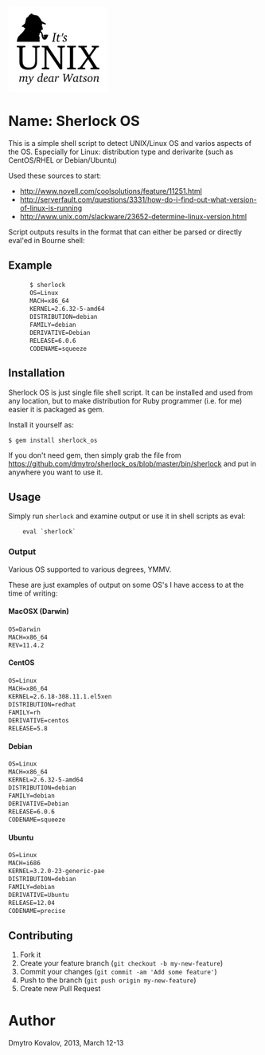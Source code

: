 
![](it_s_unix_my_dear_watson.png)
# Name: Sherlock OS

This is a simple shell script to detect UNIX/Linux OS and varios aspects of the OS. Especially for Linux: distribution type and derivarite (such as CentOS/RHEL or Debian/Ubuntu)


Used these sources to start:

- http://www.novell.com/coolsolutions/feature/11251.html
- http://serverfault.com/questions/3331/how-do-i-find-out-what-version-of-linux-is-running
- http://www.unix.com/slackware/23652-determine-linux-version.html

Script outputs results in the format that can either be parsed or directly eval'ed in Bourne shell:

Example
-----------

```
      $ sherlock
      OS=Linux
      MACH=x86_64
      KERNEL=2.6.32-5-amd64
      DISTRIBUTION=debian
      FAMILY=debian
      DERIVATIVE=Debian
      RELEASE=6.0.6
      CODENAME=squeeze
```      

## Installation


Sherlock OS is just single file shell script. It can be installed and used from any location, but to make distribution for Ruby programmer (i.e. for me) easier it is packaged as gem.

Install it yourself as:

    $ gem install sherlock_os
    
If you don't need gem, then simply grab the file from  https://github.com/dmytro/sherlock_os/blob/master/bin/sherlock and put in anywhere you want to use it.    

## Usage

Simply run `sherlock` and examine output or use it in shell scripts as eval:

```
    eval `sherlock`
```    

### Output

Various OS supported to various degrees, YMMV.

These are just examples of output on some OS's I have access to at the time of writing:

#### MacOSX (Darwin)

```
OS=Darwin
MACH=x86_64
REV=11.4.2
```

#### CentOS

```
OS=Linux
MACH=x86_64
KERNEL=2.6.18-308.11.1.el5xen
DISTRIBUTION=redhat
FAMILY=rh
DERIVATIVE=centos
RELEASE=5.8
```

#### Debian

```
OS=Linux
MACH=x86_64
KERNEL=2.6.32-5-amd64
DISTRIBUTION=debian
FAMILY=debian
DERIVATIVE=Debian
RELEASE=6.0.6
CODENAME=squeeze
```

#### Ubuntu

```
OS=Linux
MACH=i686
KERNEL=3.2.0-23-generic-pae
DISTRIBUTION=debian
FAMILY=debian
DERIVATIVE=Ubuntu
RELEASE=12.04
CODENAME=precise
```

## Contributing

1. Fork it
2. Create your feature branch (`git checkout -b my-new-feature`)
3. Commit your changes (`git commit -am 'Add some feature'`)
4. Push to the branch (`git push origin my-new-feature`)
5. Create new Pull Request

# Author 

Dmytro Kovalov, 2013, March 12-13
